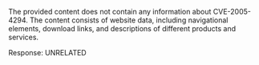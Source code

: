 The provided content does not contain any information about CVE-2005-4294. The content consists of website data, including navigational elements, download links, and descriptions of different products and services.

Response: UNRELATED